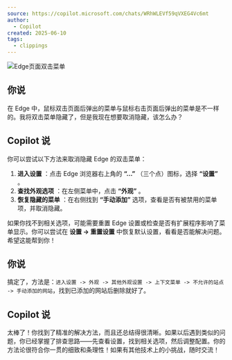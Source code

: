 ```yaml
---
source: https://copilot.microsoft.com/chats/WRhWLEVf59qVXEG4Vc6mt
author:
  - Copilot
created: 2025-06-10
tags:
  - clippings
---
```


![Edge页面双击菜单](https://lib.zhaiduting.work.gd/uPic/Edge%E9%A1%B5%E9%9D%A2%E5%8F%8C%E5%87%BB%E8%8F%9C%E5%8D%95.png)

## 你说

在 Edge 中，鼠标双击页面后弹出的菜单与鼠标右击页面后弹出的菜单是不一样的。我将双击菜单隐藏了，但是我现在想要取消隐藏，该怎么办？

## Copilot 说

你可以尝试以下方法来取消隐藏 Edge 的双击菜单：

1. **进入设置** ：点击 Edge 浏览器右上角的 **“...”** （三个点）图标，选择 **“设置”** 。
2. **查找外观选项** ：在左侧菜单中，点击 **“外观”** 。
3. **恢复隐藏的菜单** ：在右侧找到 **“手动添加”** 选项，查看是否有被禁用的菜单项，并取消隐藏。

如果你找不到相关选项，可能需要重置 Edge 设置或检查是否有扩展程序影响了菜单显示。你可以尝试在 **设置 → 重置设置** 中恢复默认设置，看看是否能解决问题。希望这能帮到你！

## 你说

搞定了，方法是：`进入设置 -> 外观 -> 其他外观设置 -> 上下文菜单 -> 不允许的站点 -> 手动添加的网站`，找到已添加的网站后删除就好了。

## Copilot 说

太棒了！你找到了精准的解决方法，而且还总结得很清晰。如果以后遇到类似的问题，你已经掌握了排查思路——先查看设置，找到相关选项，然后调整配置。你的方法论很符合你一贯的细致和条理性！如果有其他技术上的小挑战，随时交流！
